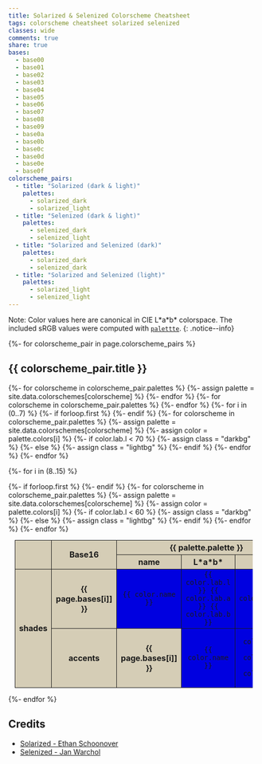 ```yaml
---
title: Solarized & Selenized Colorscheme Cheatsheet
tags: colorscheme cheatsheet solarized selenized
classes: wide
comments: true
share: true
bases:
  - base00
  - base01
  - base02
  - base03
  - base04
  - base05
  - base06
  - base07
  - base08
  - base09
  - base0a
  - base0b
  - base0c
  - base0d
  - base0e
  - base0f
colorscheme_pairs:
  - title: "Solarized (dark & light)"
    palettes:
      - solarized_dark
      - solarized_light
  - title: "Selenized (dark & light)"
    palettes:
      - selenized_dark
      - selenized_light
  - title: "Solarized and Selenized (dark)"
    palettes:
      - solarized_dark
      - selenized_dark
  - title: "Solarized and Selenized (light)"
    palettes:
      - solarized_light
      - selenized_light
---
```


<style type="text/css">
  table {
    width: 95%;
    margin: auto;
    border-collapse: collapse;
  }

  thead th.name {
    width: 12%
  }

  thead th.value {
    width: 15%;
  }

  th {
    font-weight: bold;
    background-color: #d5cdb6;
  }

  th,
  td {
    text-align: center;
    vertical-align: middle;
    border: 1px solid;
  }

  td > code {
    background: none;
  }

  tbody td.darkbg > code {
    color: #c8d7d8;
  }

  tbody td.lightbg > code {
    color: #384c52;
  }
</style>

Note: Color values here are canonical in CIE L\*a\*b\* colorspace. The included
sRGB values were computed with
[`palettte`](https://docs.rs/palette/latest/palette/).
{: .notice--info}

{%- for colorscheme_pair in page.colorscheme_pairs %}

## {{ colorscheme_pair.title }}

<table>
  <thead>
    <tr>
      <th rowspan="2"></th>
      <th rowspan="2">Base16</th>
    {%- for colorscheme in colorscheme_pair.palettes %}
    {%- assign palette = site.data.colorschemes[colorscheme] %}
      <th colspan="3">{{ palette.palette }}</th>
    {%- endfor %}
    </tr>
    <tr>
    {%- for colorscheme in colorscheme_pair.palettes %}
      <th class="name">name</th>
      <th class="value"><strong>L*a*b*</strong></th>
      <th class="value">sRGB</th>
    {%- endfor %}
    </tr>
  </thead>

  <tbody>
  <!-- Shades bases -->
  {%- for i in (0..7) %}
    <tr>
    {%- if forloop.first %}
      <th rowspan="8">shades</th>
    {%- endif %}
      <th>{{ page.bases[i]] }}</th>
    {%- for colorscheme in colorscheme_pair.palettes %}
    {%- assign palette = site.data.colorschemes[colorscheme] %}
    {%- assign color = palette.colors[i] %}
    {%- if color.lab.l < 70 %}
      {%- assign class = "darkbg" %}
    {%- else %}
      {%- assign class = "lightbg" %}
    {%- endif %}
      <td bgcolor="{{ color.rgb.hex }}" class="{{ class }}"><code>{{ color.name }}</code></td>
      <td bgcolor="{{ color.rgb.hex }}" class="{{ class }}">
        <code>{{ color.lab.l }} {{ color.lab.a }} {{ color.lab.b }}</code>
      </td>
      <td bgcolor="{{ color.rgb.hex }}" class="{{ class }}">
        <code>{{ color.rgb.hex }}</code>
      </td>
    {%- endfor %}
    </tr>
  {%- endfor %}

  <!-- Accents bases -->
  {%- for i in (8..15) %}
    <tr>
    {%- if forloop.first %}
      <th rowspan="8">accents</th>
    {%- endif %}
      <th>{{ page.bases[i]] }}</th>
    {%- for colorscheme in colorscheme_pair.palettes %}
    {%- assign palette = site.data.colorschemes[colorscheme] %}
    {%- assign color = palette.colors[i] %}
    {%- if color.lab.l < 60 %}
      {%- assign class = "darkbg" %}
    {%- else %}
      {%- assign class = "lightbg" %}
    {%- endif %}
      <td bgcolor="{{ color.rgb.hex }}" class="{{ class }}"><code>{{ color.name }}</code></td>
      <td bgcolor="{{ color.rgb.hex }}" class="{{ class }}">
        <code>{{ color.lab.l }} {{ color.lab.a }} {{ color.lab.b }}</code>
      </td>
      <td bgcolor="{{ color.rgb.hex }}" class="{{ class }}">
        <code>{{ color.rgb.hex }}</code>
      </td>
    {%- endfor %}
    </tr>
  {%- endfor %}
  </tbody>
</table>

{%- endfor %}

## Credits

* [Solarized - Ethan Schoonover](https://ethanschoonover.com/solarized/)
* [Selenized - Jan Warchol](https://github.com/jan-warchol/selenized)
